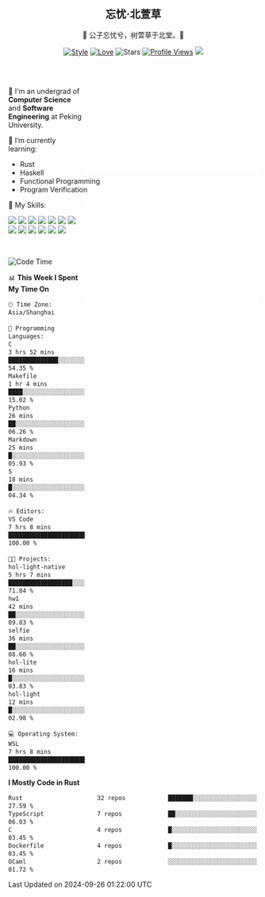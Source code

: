 <div align="center">

## 忘忧·北萱草
  
🌟 公子忘忧兮，树萱草于北堂。🌟 

[![Style](https://img.shields.io/badge/Style-%E5%BF%98%E5%BF%A7%E5%8C%97%E8%90%B1%E8%8D%89-8e48ff)](https://github.com/Wybxc)
[![Love](https://img.shields.io/badge/Love-100%25!-ff69b4)](https://monthly.wybxc.cc)
![Stars](https://img.shields.io/github/stars/Wybxc?affiliations=OWNER%2CCOLLABORATOR&label=Stars)
[![Profile Views](https://komarev.com/ghpvc/?username=Wybxc&color=green)](https://github.com/Wybxc)
![](https://hit.yhype.me/github/profile?user_id=25005856)

</div>

<br/>

<a href="https://github.com/Wybxc/Wybxc">
  <img align="right" width="350px" src="https://github.com/Wybxc/github-stats-transparent/raw/output/generated/overview.svg" alt="忘忧北萱草's GitHub stats" />
</a>

<br />

🏫 I'm an undergrad of **Computer Science** and **Software Engineering** at Peking University.

🌱 I’m currently learning: 
  - Rust
  - Haskell
  - Functional Programming
  - Program Verification

<a href="https://github.com/Wybxc/Wybxc">
  <img align="right" width="350px" src="https://github.com/Wybxc/github-stats-transparent/raw/output/generated/languages.svg" alt="忘忧北萱草's GitHub stats" />
</a>

🌟 My Skills:

![](https://img.shields.io/badge/-Python-3e74a2?style=flat-square&logo=Python&logoColor=fff)
![](https://img.shields.io/badge/-TypeScript-3178C6?style=flat-square&logo=TypeScript&logoColor=fff)
![](https://img.shields.io/badge/-Rust-9a7b63?style=flat-square&logo=Rust&logoColor=fff)
![](https://img.shields.io/badge/-C++-ae3a62?style=flat-square&logo=cplusplus&logoColor=fff)
![](https://img.shields.io/badge/-OCaml-ac5e0a?style=flat-square&logo=OCaml&logoColor=fff)
![](https://img.shields.io/badge/-React-2d98ce?style=flat-square&logo=React&logoColor=fff)
![](https://img.shields.io/badge/-FastAPI-009688?style=flat-square&logo=FastAPI&logoColor=fff)
![](https://img.shields.io/badge/-NumPy-5974c9?style=flat-square&logo=NumPy&logoColor=fff)
![](https://img.shields.io/badge/-PyTorch-d6543c?style=flat-square&logo=PyTorch&logoColor=fff)
![](https://img.shields.io/badge/-Nix-2496ED?style=flat-square&logo=NixOS&logoColor=fff)
![](https://img.shields.io/badge/-Neo4j-1c4063?style=flat-square&logo=Neo4j&logoColor=fff)
![](https://img.shields.io/badge/-Ren'Py-bb6365?style=flat-square&logo=RenPy&logoColor=fff)
![](https://img.shields.io/badge/-After%20Effects-090159?style=flat-square&logo=adobeaftereffects&logoColor=fff)

<br />

<!--START_SECTION:waka-->
![Code Time](http://img.shields.io/badge/Code%20Time-1%2C993%20hrs%2042%20mins-blue)

📊 **This Week I Spent My Time On** 

```text
🕑︎ Time Zone: Asia/Shanghai

💬 Programming Languages: 
C                        3 hrs 52 mins       ██████████████░░░░░░░░░░░   54.35 % 
Makefile                 1 hr 4 mins         ████░░░░░░░░░░░░░░░░░░░░░   15.02 % 
Python                   26 mins             ██░░░░░░░░░░░░░░░░░░░░░░░   06.26 % 
Markdown                 25 mins             █░░░░░░░░░░░░░░░░░░░░░░░░   05.93 % 
S                        18 mins             █░░░░░░░░░░░░░░░░░░░░░░░░   04.34 % 

🔥 Editors: 
VS Code                  7 hrs 8 mins        █████████████████████████   100.00 % 

🐱‍💻 Projects: 
hol-light-native         5 hrs 7 mins        ██████████████████░░░░░░░   71.84 % 
hw1                      42 mins             ██░░░░░░░░░░░░░░░░░░░░░░░   09.83 % 
selfie                   36 mins             ██░░░░░░░░░░░░░░░░░░░░░░░   08.60 % 
hol-lite                 16 mins             █░░░░░░░░░░░░░░░░░░░░░░░░   03.83 % 
hol-light                12 mins             █░░░░░░░░░░░░░░░░░░░░░░░░   02.98 % 

💻 Operating System: 
WSL                      7 hrs 8 mins        █████████████████████████   100.00 % 
```

**I Mostly Code in Rust** 

```text
Rust                     32 repos            ███████░░░░░░░░░░░░░░░░░░   27.59 % 
TypeScript               7 repos             ██░░░░░░░░░░░░░░░░░░░░░░░   06.03 % 
C                        4 repos             █░░░░░░░░░░░░░░░░░░░░░░░░   03.45 % 
Dockerfile               4 repos             █░░░░░░░░░░░░░░░░░░░░░░░░   03.45 % 
OCaml                    2 repos             ░░░░░░░░░░░░░░░░░░░░░░░░░   01.72 % 
```




 Last Updated on 2024-09-26 01:22:00 UTC
<!--END_SECTION:waka-->

